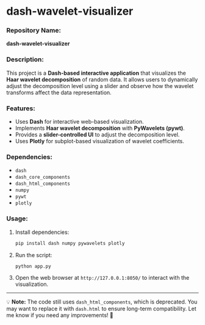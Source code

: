 # dash-wavelet-visualizer
### Repository Name:  
**dash-wavelet-visualizer**  

### Description:  
This project is a **Dash-based interactive application** that visualizes the **Haar wavelet decomposition** of random data. It allows users to dynamically adjust the decomposition level using a slider and observe how the wavelet transforms affect the data representation.  

### Features:  
- Uses **Dash** for interactive web-based visualization.  
- Implements **Haar wavelet decomposition** with **PyWavelets (pywt)**.  
- Provides a **slider-controlled UI** to adjust the decomposition level.  
- Uses **Plotly** for subplot-based visualization of wavelet coefficients.  

### Dependencies:  
- `dash`  
- `dash_core_components`  
- `dash_html_components`  
- `numpy`  
- `pywt`  
- `plotly`  

### Usage:  
1. Install dependencies:  
   ```bash
   pip install dash numpy pywavelets plotly
   ```
2. Run the script:  
   ```bash
   python app.py
   ```
3. Open the web browser at `http://127.0.0.1:8050/` to interact with the visualization.  

---

💡 **Note:** The code still uses `dash_html_components`, which is deprecated. You may want to replace it with `dash.html` to ensure long-term compatibility. Let me know if you need any improvements! 🚀
